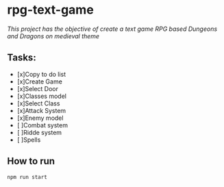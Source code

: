 # rpg-text-game

_This project has the objective of create a text game RPG based Dungeons and Dragons on medieval theme_

## Tasks:

- [x]Copy to do list
- [x]Create Game
- [x]Select Door
- [x]Classes model
- [x]Select Class
- [x]Attack System
- [x]Enemy model
- [ ]Combat system
- [ ]Ridde system
- [ ]Spells

## How to run

`npm run start`

